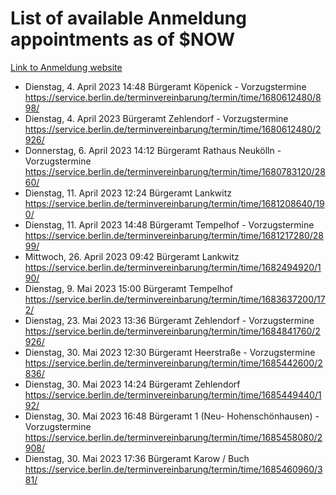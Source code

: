 # List of available Anmeldung appointments as of $NOW
[Link to Anmeldung website](https://service.berlin.de/terminvereinbarung/termin/tag.php?termin=1&anliegen[]=120686&dienstleisterlist=122210,122217,327316,122219,327312,122227,327314,122231,327346,122243,327348,122254,122252,329742,122260,329745,122262,329748,122271,327278,122273,327274,122277,327276,330436,122280,327294,122282,327290,122284,327292,122291,327270,122285,327266,122286,327264,122296,327268,150230,329760,122297,327286,122294,327284,122312,329763,122314,329775,122304,327330,122311,327334,122309,327332,317869,122281,327352,122279,329772,122283,122276,327324,122274,327326,122267,329766,122246,327318,122251,327320,122257,327322,122208,327298,122226,327300&herkunft=http%3A%2F%2Fservice.berlin.de%2Fdienstleistung%2F120686%2F)
- Dienstag, 4. April 2023 14:48 Bürgeramt Köpenick - Vorzugstermine https://service.berlin.de/terminvereinbarung/termin/time/1680612480/898/
- Dienstag, 4. April 2023  Bürgeramt Zehlendorf - Vorzugstermine https://service.berlin.de/terminvereinbarung/termin/time/1680612480/2926/
- Donnerstag, 6. April 2023 14:12 Bürgeramt Rathaus Neukölln - Vorzugstermine https://service.berlin.de/terminvereinbarung/termin/time/1680783120/2860/
- Dienstag, 11. April 2023 12:24 Bürgeramt Lankwitz https://service.berlin.de/terminvereinbarung/termin/time/1681208640/190/
- Dienstag, 11. April 2023 14:48 Bürgeramt Tempelhof - Vorzugstermine https://service.berlin.de/terminvereinbarung/termin/time/1681217280/2899/
- Mittwoch, 26. April 2023 09:42 Bürgeramt Lankwitz https://service.berlin.de/terminvereinbarung/termin/time/1682494920/190/
- Dienstag, 9. Mai 2023 15:00 Bürgeramt Tempelhof https://service.berlin.de/terminvereinbarung/termin/time/1683637200/172/
- Dienstag, 23. Mai 2023 13:36 Bürgeramt Zehlendorf - Vorzugstermine https://service.berlin.de/terminvereinbarung/termin/time/1684841760/2926/
- Dienstag, 30. Mai 2023 12:30 Bürgeramt Heerstraße - Vorzugstermine https://service.berlin.de/terminvereinbarung/termin/time/1685442600/2836/
- Dienstag, 30. Mai 2023 14:24 Bürgeramt Zehlendorf https://service.berlin.de/terminvereinbarung/termin/time/1685449440/192/
- Dienstag, 30. Mai 2023 16:48 Bürgeramt 1 (Neu- Hohenschönhausen) - Vorzugstermine https://service.berlin.de/terminvereinbarung/termin/time/1685458080/2908/
- Dienstag, 30. Mai 2023 17:36 Bürgeramt Karow / Buch https://service.berlin.de/terminvereinbarung/termin/time/1685460960/381/
